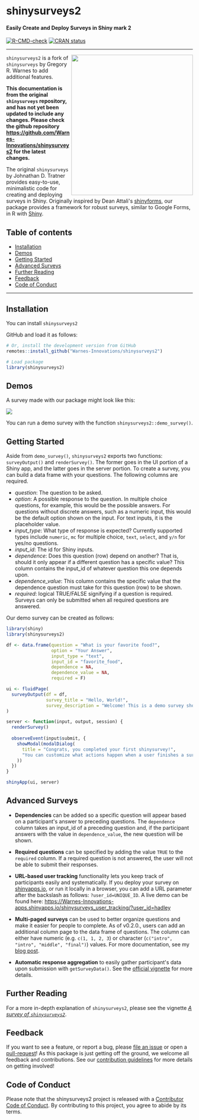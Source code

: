# shinysurveys2

#### Easily Create and Deploy Surveys in Shiny mark 2

<!-- badges: start -->

[![R-CMD-check](https://github.com/Warnes-Innovations/shinysurveys2/workflows/R-CMD-check/badge.svg)](https://github.com/Warnes-Innovations/shinysurveys2/actions) [![CRAN status](https://www.r-pkg.org/badges/version/shinysurveys2)](https://CRAN.R-project.org/package=shinysurveys2)

<!-- badges: end -->

------------------------------------------------------------------------

<img src="https://jdtrat.com/project/shinysurveys/featured-hex.png" width="328" height="378" align="right"/>

`shinysurveys2` is a fork of `shinysurveys` by Gregory R. Warnes to add additional features.  

**This documentation is from the original `shinysurveys` repository, and has not yet been updated to include any changes. Please check the github repository https://github.com/Warnes-Innovations/shinysurveys2 for the latest changes.**

The original `shinysurveys` by Johnathan D. Tratner provides easy-to-use, minimalistic code for creating and deploying surveys in Shiny. Originally inspired by Dean Attali's [shinyforms](https://github.com/daattali/shinyforms), our package provides a framework for robust surveys, similar to Google Forms, in R with [Shiny](https://github.com/rstudio/shiny/).

## Table of contents

-   [Installation](#installation)
-   [Demos](#demos)
-   [Getting Started](#getting-started)
-   [Advanced Surveys](#advanced-surveys)
-   [Further Reading](#further-reading)
-   [Feedback](#feedback)
-   [Code of Conduct](#code-of-conduct)

------------------------------------------------------------------------

## Installation

You can install `shinysurveys2` 
<!---via CRAN or --->
GitHub and load it as follows:

<!---
```r
# Install released version from CRAN
install.packages("shinysurveys2")
```
--->

```r
# Or, install the development version from GitHub
remotes::install_github("Warnes-Innovations/shinysurveys2")

# Load package
library(shinysurveys2)
```

## Demos

A survey made with our package might look like this:

![](https://www.jdtrat.com/project/shinysurveys/shinysurveys-final-demo.gif)

You can run a demo survey with the function `shinysurveys2::demo_survey()`.

## Getting Started

Aside from `demo_survey()`, `shinysurveys2` exports two functions: `surveyOutput()` and `renderSurvey()`. The former goes in the UI portion of a Shiny app, and the latter goes in the server portion. To create a survey, you can build a data frame with your questions. The following columns are required.

-   *question*: The question to be asked.
-   *option*: A possible response to the question. In multiple choice questions, for example, this would be the possible answers. For questions without discrete answers, such as a numeric input, this would be the default option shown on the input. For text inputs, it is the placeholder value.
-   *input_type*: What type of response is expected? Currently supported types include `numeric`, `mc` for multiple choice, `text`, `select`, and `y/n` for yes/no questions.
-   *input_id*: The id for Shiny inputs.
-   *dependence*: Does this question (row) depend on another? That is, should it only appear if a different question has a specific value? This column contains the input_id of whatever question this one depends upon.
-   *dependence_value*: This column contains the specific value that the dependence question must take for this question (row) to be shown.
-   *required*: logical TRUE/FALSE signifying if a question is required. Surveys can only be submitted when all required questions are answered.

Our demo survey can be created as follows:

```r
library(shiny)
library(shinysurveys2)

df <- data.frame(question = "What is your favorite food?",
                 option = "Your Answer",
                 input_type = "text",
                 input_id = "favorite_food",
                 dependence = NA,
                 dependence_value = NA,
                 required = F)

ui <- fluidPage(
  surveyOutput(df = df,
               survey_title = "Hello, World!",
               survey_description = "Welcome! This is a demo survey showing off the `shinysurveys2` package.")
)

server <- function(input, output, session) {
  renderSurvey()
  
  observeEvent(input$submit, {
    showModal(modalDialog(
      title = "Congrats, you completed your first shinysurvey!",
      "You can customize what actions happen when a user finishes a survey using input$submit."
    ))
  })
}

shinyApp(ui, server)
```

## Advanced Surveys

-   **Dependencies** can be added so a specific question will appear based on a participant's answer to preceding questions. The `dependence` column takes an input_id of a preceding question and, if the participant answers with the value in `dependence_value`, the new question will be shown.

-   **Required questions** can be specified by adding the value `TRUE` to the `required` column. If a required question is not answered, the user will not be able to submit their responses.

-   **URL-based user tracking** functionality lets you keep track of participants easily and systematically. If you deploy your survey on [shinyapps.io](https://www.shinyapps.io/), or run it locally in a browser, you can add a URL parameter after the backslash as follows: `?user_id=UNIQUE_ID`. A live demo can be found here: <a>https://Warnes-Innovations-apps.shinyapps.io/shinysurveys_user_tracking/?user_id=hadley</a>

- **Multi-paged surveys** can be used to better organize questions and make it easier for people to complete. As of v0.2.0., users can add an additional column page to the data frame of questions. The column can either have numeric (e.g. `c(1, 1, 2, 3`) or character (`c("intro", "intro", "middle", "final")`) values. For more documentation, see my [blog post](https://www.jdtrat.com/blog/multi-paged-shinysurvey/).

- **Automatic response aggregation** to easily gather participant's data upon submission with `getSurveyData()`. See the [official vignette](https://shinysurveys.jdtrat.com/articles/get-survey-data.html) for more details.

## Further Reading

For a more in-depth explanation of `shinysurveys2`, please see the vignette [*A survey of `shinysurveys2`*](https://shinysurveys.jdtrat.com/articles/surveying-shinysurveys2.html).

## Feedback

If you want to see a feature, or report a bug, please [file an issue](https://github.com/Warnes-Innovations/shinysurveys2/issues) or open a [pull-request](https://github.com/Warnes-Innovations/shinysurveys2/pulls)! As this package is just getting off the ground, we welcome all feedback and contributions. See our [contribution guidelines](https://github.com/Warnes-Innovations/shinysurveys2/blob/main/.github/CONTRIBUTING.md) for more details on getting involved!

## Code of Conduct

Please note that the shinysurveys2 project is released with a [Contributor Code of Conduct](https://contributor-covenant.org/version/2/0/CODE_OF_CONDUCT.html). By contributing to this project, you agree to abide by its terms.
